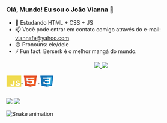 ### Olá, Mundo! Eu sou o João Vianna 👋

- 🌱 Estudando HTML + CSS + JS
- 📫 Você pode entrar em contato comigo através do e-mail: viannafe@yahoo.com
- 😄 Pronouns: ele/dele
- ⚡ Fun fact: Berserk é o melhor mangá do mundo.

<div align="center">
  <a href="https://github.com/joaofvianna">
  <img height="180em" src="https://github-readme-stats.vercel.app/api?username=joaofvianna&show_icons=true&theme=dark&include_all_commits=true&count_private=true"/>
  <img height="180em" src="https://github-readme-stats.vercel.app/api/top-langs/?username=joaofvianna&layout=compact&langs_count=7&theme=dark"/>
</div>
</div>
<div style="display: inline_block"><br>
  <img align="center" alt="Joao-Js" height="30" width="40" src="https://raw.githubusercontent.com/devicons/devicon/master/icons/javascript/javascript-plain.svg">
  <img align="center" alt="Joao-HTML" height="30" width="40" src="https://raw.githubusercontent.com/devicons/devicon/master/icons/html5/html5-original.svg">
  <img align="center" alt="Joao-CSS" height="30" width="40" src="https://raw.githubusercontent.com/devicons/devicon/master/icons/css3/css3-original.svg">
</div>

  ##
  
  <div> 
  <a href="https://instagram.com/joaofvianna" target="_blank"><img src="https://img.shields.io/badge/-Instagram-%23E4405F?style=for-the-badge&logo=instagram&logoColor=white" target="_blank"></a>
  <a href="https://www.linkedin.com/in/joao-vianna" target="_blank"><img src="https://img.shields.io/badge/-LinkedIn-%230077B5?style=for-the-badge&logo=linkedin&logoColor=white" target="_blank"></a> 
 
  ![Snake animation](https://github.com/joaofvianna/joaofvianna/blob/output/github-contribution-grid-snake.svg)
 
</div>
